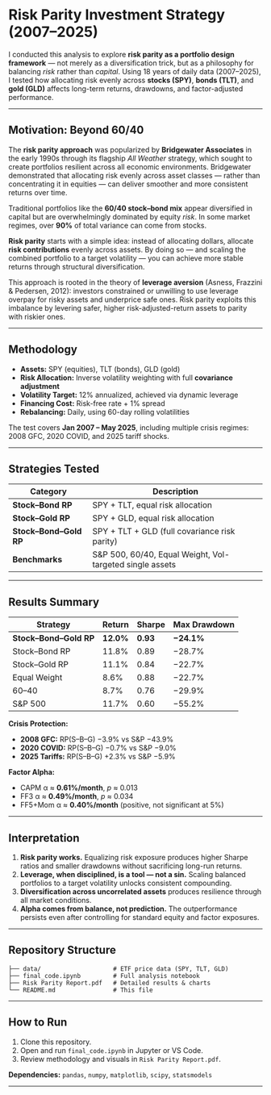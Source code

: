 # Risk Parity Investment Strategy (2007–2025)

I conducted this analysis to explore **risk parity as a portfolio design framework** — not merely as a diversification trick, but as a philosophy for balancing *risk* rather than *capital*. Using 18 years of daily data (2007–2025), I tested how allocating risk evenly across **stocks (SPY)**, **bonds (TLT)**, and **gold (GLD)** affects long-term returns, drawdowns, and factor-adjusted performance.

---

## Motivation: Beyond 60/40

The **risk parity approach** was popularized by **Bridgewater Associates** in the early 1990s through its flagship *All Weather* strategy, which sought to create portfolios resilient across all economic environments. Bridgewater demonstrated that allocating risk evenly across asset classes — rather than concentrating it in equities — can deliver smoother and more consistent returns over time.

Traditional portfolios like the **60/40 stock–bond mix** appear diversified in capital but are overwhelmingly dominated by equity *risk*. In some market regimes, over **90%** of total variance can come from stocks.

**Risk parity** starts with a simple idea: instead of allocating dollars, allocate **risk contributions** evenly across assets. By doing so — and scaling the combined portfolio to a target volatility — you can achieve more stable returns through structural diversification.

This approach is rooted in the theory of **leverage aversion** (Asness, Frazzini & Pedersen, 2012): investors constrained or unwilling to use leverage overpay for risky assets and underprice safe ones. Risk parity exploits this imbalance by levering safer, higher risk-adjusted-return assets to parity with riskier ones.

---

## Methodology

* **Assets:** SPY (equities), TLT (bonds), GLD (gold)
* **Risk Allocation:** Inverse volatility weighting with full **covariance adjustment**
* **Volatility Target:** 12% annualized, achieved via dynamic leverage
* **Financing Cost:** Risk-free rate + 1% spread
* **Rebalancing:** Daily, using 60-day rolling volatilities

The test covers **Jan 2007 – May 2025**, including multiple crisis regimes: 2008 GFC, 2020 COVID, and 2025 tariff shocks.

---

## Strategies Tested

| Category               | Description                                              |
| ---------------------- | -------------------------------------------------------- |
| **Stock–Bond RP**      | SPY + TLT, equal risk allocation                         |
| **Stock–Gold RP**      | SPY + GLD, equal risk allocation                         |
| **Stock–Bond–Gold RP** | SPY + TLT + GLD (full covariance risk parity)            |
| **Benchmarks**         | S&P 500, 60/40, Equal Weight, Vol-targeted single assets |

---

## Results Summary

| Strategy               | Return    | Sharpe   | Max Drawdown |
| ---------------------- | --------- | -------- | ------------ |
| **Stock–Bond–Gold RP** | **12.0%** | **0.93** | **−24.1%**   |
| Stock–Bond RP          | 11.8%     | 0.89     | −28.7%       |
| Stock–Gold RP          | 11.1%     | 0.84     | −22.7%       |
| Equal Weight           | 8.6%      | 0.88     | −22.7%       |
| 60–40                  | 8.7%      | 0.76     | −29.9%       |
| S&P 500                | 11.7%     | 0.60     | −55.2%       |

**Crisis Protection:**

* **2008 GFC:** RP(S–B–G) −3.9% vs S&P −43.9%
* **2020 COVID:** RP(S–B–G) −0.7% vs S&P −9.0%
* **2025 Tariffs:** RP(S–B–G) +2.3% vs S&P −5.9%

**Factor Alpha:**

* CAPM α ≈ **0.61%/month**, *p* ≈ 0.013
* FF3 α ≈ **0.49%/month**, *p* ≈ 0.034
* FF5+Mom α ≈ **0.40%/month** (positive, not significant at 5%)

---

## Interpretation

1. **Risk parity works.** Equalizing risk exposure produces higher Sharpe ratios and smaller drawdowns without sacrificing long-run returns.
2. **Leverage, when disciplined, is a tool — not a sin.** Scaling balanced portfolios to a target volatility unlocks consistent compounding.
3. **Diversification across uncorrelated assets** produces resilience through all market conditions.
4. **Alpha comes from balance, not prediction.** The outperformance persists even after controlling for standard equity and factor exposures.

---

## Repository Structure

```
├── data/                    # ETF price data (SPY, TLT, GLD)
├── final_code.ipynb         # Full analysis notebook
├── Risk Parity Report.pdf   # Detailed results & charts
└── README.md                # This file
```

---

## How to Run

1. Clone this repository.
2. Open and run `final_code.ipynb` in Jupyter or VS Code.
3. Review methodology and visuals in `Risk Parity Report.pdf`.

**Dependencies:** `pandas`, `numpy`, `matplotlib`, `scipy`, `statsmodels`

---